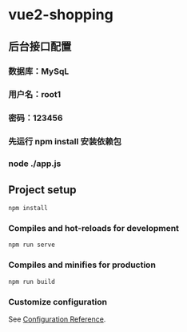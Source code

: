 # vue2-shopping

## 后台接口配置
### 数据库：MySqL
### 用户名：root1
### 密码：123456
### 先运行 npm install 安装依赖包
### node ./app.js

## Project setup
```
npm install
```

### Compiles and hot-reloads for development
```
npm run serve
```

### Compiles and minifies for production
```
npm run build
```

### Customize configuration
See [Configuration Reference](https://cli.vuejs.org/config/).
